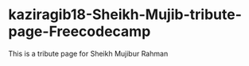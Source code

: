 # kaziragib18-Sheikh-Mujib-tribute-page-Freecodecamp
This is a tribute page for Sheikh Mujibur Rahman
